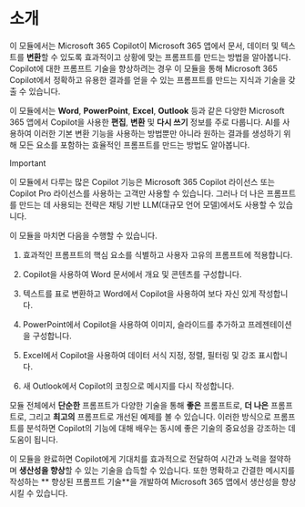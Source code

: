 # 소개

이 모듈에서는 Microsoft 365 Copilot이 Microsoft 365 앱에서 문서, 데이터 및 텍스트를 **변환**할 수 있도록 효과적이고 상황에 맞는 프롬프트를 만드는 방법을 알아봅니다. Copilot에 대한 프롬프트 기술을 향상하려는 경우 이 모듈을 통해 Microsoft 365 Copilot에서 정확하고 유용한 결과를 얻을 수 있는 프롬프트를 만드는 지식과 기술을 갖출 수 있습니다.

이 모듈에서는 **Word**, **PowerPoint**, **Excel**, **Outlook** 등과 같은 다양한 Microsoft 365 앱에서 Copilot을 사용한 **편집**, **변환** 및 **다시 쓰기** 정보를 주로 다룹니다. AI를 사용하여 이러한 기본 변환 기능을 사용하는 방법뿐만 아니라 원하는 결과를 생성하기 위해 모든 요소를 포함하는 효율적인 프롬프트를 만드는 방법도 알아봅니다.

> [!IMPORTANT]
> 이 모듈에서 다루는 많은 Copilot 기능은 Microsoft 365 Copilot 라이선스 또는 Copilot Pro 라이선스를 사용하는 고객만 사용할 수 있습니다. 그러나 더 나은 프롬프트를 만드는 데 사용되는 전략은 채팅 기반 LLM(대규모 언어 모델)에서도 사용할 수 있습니다.

이 모듈을 마치면 다음을 수행할 수 있습니다.

1. 효과적인 프롬프트의 핵심 요소를 식별하고 사용자 고유의 프롬프트에 적용합니다.

1. Copilot을 사용하여 Word 문서에서 개요 및 콘텐츠를 구성합니다.

1. 텍스트를 표로 변환하고 Word에서 Copilot을 사용하여 보다 자신 있게 작성합니다.

1. PowerPoint에서 Copilot을 사용하여 이미지, 슬라이드를 추가하고 프레젠테이션을 구성합니다.

1. Excel에서 Copilot을 사용하여 데이터 서식 지정, 정렬, 필터링 및 강조 표시합니다.

1. 새 Outlook에서 Copilot의 코칭으로 메시지를 다시 작성합니다.

모듈 전체에서 **단순한** 프롬프트가 다양한 기술을 통해 **좋은** 프롬프트로, **더 나은** 프롬프트로, 그리고 **최고의** 프롬프트로 개선된 예제를 볼 수 있습니다. 이러한 방식으로 프롬프트를 분석하면 Copilot의 기능에 대해 배우는 동시에 좋은 기술의 중요성을 강조하는 데 도움이 됩니다.

이 모듈을 완료하면 Copilot에게 기대치를 효과적으로 전달하여 시간과 노력을 절약하며 **생산성을 향상**할 수 있는 기술을 습득할 수 있습니다. 또한 명확하고 간결한 메시지를 작성하는 ** 향상된 프롬프트 기술**을 개발하여 Microsoft 365 앱에서 생산성을 향상시킬 수 있습니다.

